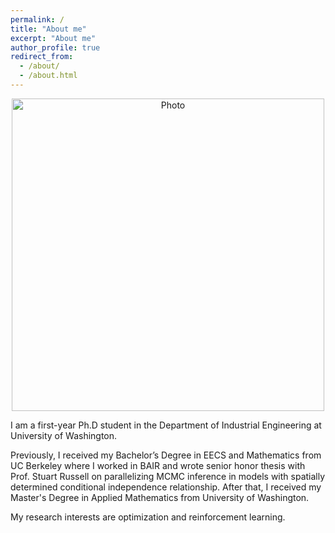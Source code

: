 ```yaml
---
permalink: /
title: "About me"
excerpt: "About me"
author_profile: true
redirect_from: 
  - /about/
  - /about.html
---
```


<p align="center">
  <img src="https://kadysongbb.github.io/images/jun_song.jpeg?raw=true" alt="Photo" style="width: 500px;"/> 
</p>

I am a first-year Ph.D student in the Department of Industrial Engineering at University of Washington. 

Previously, I received my Bachelor’s Degree in EECS and Mathematics from UC Berkeley where I worked in BAIR and wrote senior honor thesis with Prof. Stuart Russell on parallelizing MCMC inference in models with spatially determined conditional independence relationship. After that, I received my Master's Degree in Applied Mathematics from University of Washington. 

My research interests are optimization and reinforcement learning. 

